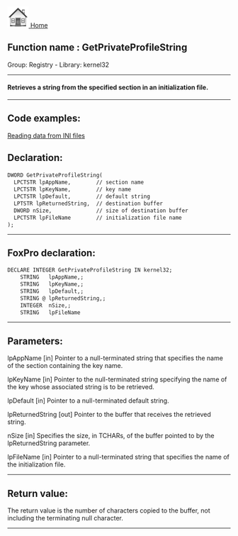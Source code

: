 [<img src="../../images/home.png"> Home ](https://github.com/VFPX/Win32API)  

## Function name : GetPrivateProfileString
Group: Registry - Library: kernel32    
***  


#### Retrieves a string from the specified section in an initialization file.
***  


## Code examples:
[Reading data from INI files](../../samples/sample_133.md)  

## Declaration:
```foxpro  
DWORD GetPrivateProfileString(
  LPCTSTR lpAppName,        // section name
  LPCTSTR lpKeyName,        // key name
  LPCTSTR lpDefault,        // default string
  LPTSTR lpReturnedString,  // destination buffer
  DWORD nSize,              // size of destination buffer
  LPCTSTR lpFileName        // initialization file name
);  
```  
***  


## FoxPro declaration:
```foxpro  
DECLARE INTEGER GetPrivateProfileString IN kernel32;
	STRING   lpAppName,;
	STRING   lpKeyName,;
	STRING   lpDefault,;
	STRING @ lpReturnedString,;
	INTEGER  nSize,;
	STRING   lpFileName  
```  
***  


## Parameters:
lpAppName 
[in] Pointer to a null-terminated string that specifies the name of the section containing the key name.

lpKeyName 
[in] Pointer to the null-terminated string specifying the name of the key whose associated string is to be retrieved.

lpDefault 
[in] Pointer to a null-terminated default string.

lpReturnedString 
[out] Pointer to the buffer that receives the retrieved string. 

nSize 
[in] Specifies the size, in TCHARs, of the buffer pointed to by the lpReturnedString parameter. 

lpFileName 
[in] Pointer to a null-terminated string that specifies the name of the initialization file.  
***  


## Return value:
The return value is the number of characters copied to the buffer, not including the terminating null character.  
***  

